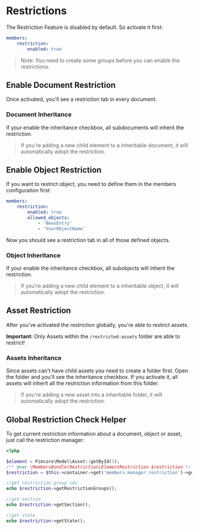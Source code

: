 # Restrictions

The Restriction Feature is disabled by default. So activate it first:

```yaml
members:
    restriction:
        enabled: true
```

> Note: You need to create some groups before you can enable the restrictions.

## Enable Document Restriction
Once activated, you'll see a restriction tab in every document.

### Document Inheritance
If your enable the inheritance checkbox, all subdocuments will inherit the restriction.

> If you're adding a new child element to a inheritable document, it will automatically adopt the restriction.

## Enable Object Restriction
If you want to restrict object, you need to define them in the members configuration first:

```yaml
members:
    restriction:
        enabled: true
        allowed_objects:
            - 'NewsEntry'
            - 'YourObjectName'
```
Now you should see a restriction tab in all of those defined objects.

### Object Inheritance
If your enable the inheritance checkbox, all subobjects will inherit the restriction.

> If you're adding a new child element to a inheritable object, it will automatically adopt the restriction.

## Asset Restriction
After you've activated the restriction globally, you're able to restrict assets.

**Important:** Only Assets within the `/restricted-assets` folder are able to restrict!

### Assets Inheritance
Since assets can't have child assets you need to create a folder first.
Open the folder and you'll see the inheritance checkbox. If you activate it, all assets will inherit all the restriction information from this folder.

> If you're adding a new asset into a inheritable folder, it will automatically adopt the restriction.

## Global Restriction Check Helper
To get current restriction information about a document, object or asset, just call the restriction manager:

```php
<?php

$element = Pimcore\Model\Asset::getById(1);
/** @var \MembersBundle\Restriction\ElementRestriction $restriction */
$restriction = $this->container->get('members.manager.restriction')->getElementRestrictionStatus($element);

//get restriction group ids
echo $restriction->getRestrictionGroups();

//get section
echo $restriction->getSection();

//get state
echo $restriction->getState();

```